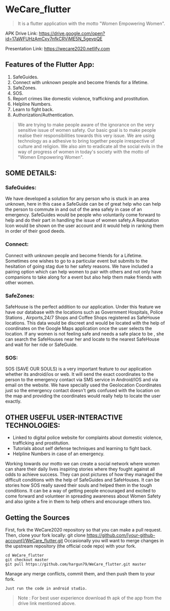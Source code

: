 # WeCare_flutter
> It is a flutter application with the motto "Women Empowering Women".

APK Drive Link: https://drive.google.com/open?id=17aWFUHzAmCxy7nfkCRViME5N_5gevpQE

Presentation Link: https://wecare2020.netlify.com

## Features of the Flutter App: 

1. SafeGuides.
1. Connect with unknown people and become friends for a lifetime.
1. SafeZones.
1. SOS.
1. Report crimes like domestic violence, trafficking and prostitution.
1. Helpline Numbers.
1. Learn to fight back.
1. Authorization/Authentication.

> We are trying to make people aware of the ignorance on the very sensitive issue of women safety. Our basic goal is to make people realise their responsibilities towards this very issue. We are using technology as a adhesive to bring together people irrespective of culture and religion. We also aim to eradicate all the social evils in the way of progress of women in today's society with the motto of "Women Empowering Women".

## SOME DETAILS:

### SafeGuides:
We have developed a solution for any person who is stuck in an area unknown, here in this case a SafeGuide can be of great help who can help the person to commute in and out of the area safely in case of an emergency.
SafeGuides would be people who voluntarily come forward to help and do their part in handling the issue of women safety.A Reputation Icon would be shown on the user account and it would help in ranking them in order of their good deeds.

### Connect:
Connect with unknown people and become friends for a Lifetime. Sometimes one wishes to go to a particular event but submits to the hesitation of going stag due to her safety reasons. We have included a pairing option which can help women to pair with others and not only have companions to take along for a event but also help them make friends with other women.

### SafeZones:
SafeHouse is the perfect addition to our application. Under this feature we have our database with the locations such as Government Hospitals, Police Stations , Airports,24/7 Shops and Coffee Shops registered as SafeHouse locations. This data would be discreet and would be located with the help of coordinates on the Google Maps application once the user selects the location. If any women is not feeling safe and needs a safe place to be , she can search the SafeHouses near her and locate to the nearest SafeHouse and wait for her ride or SafeGuide.

### SOS:
SOS (SAVE OUR SOULS) is a very important feature to our application whether its android/ios or web. It will send the exact coordinates to the person to the emergency contact via SMS service in Android/IOS and via email on the website. We have specially used the Geolocation Coordinates just so the emergency contact doesn't gets confused with the location on the map and providing the coordinates would really help to locate the user exactly.

## OTHER USEFUL USER-INTERACTIVE TECHNOLOGIES:
* Linked to digital police website for complaints about domestic violence, trafficking and prostitution.
* Tutorials about self defense techniques and learning to fight back.
* Helpline Numbers in case of an emergency.

Working towards our motto we can create a social network where women can share their daily lives inspiring stories where they fought against all odds to achieve success. They can post pictures of how they managed the difficult conditions with the help of SafeGuides and SafeHouses. It can be stories how SOS really saved their souls and helped them in the tough conditions.
It can be a way of getting people encouraged and excited to come forward and volunteer in spreading awareness about Women Safety and also ignite a fire in them to help others and encourage others too.

## Getting the Sources
First, fork the WeCare2020 repository so that you can make a pull request. Then, clone your fork locally: git clone https://github.com/[your-github-account]/WeCare_flutter.git Occasionally you will want to merge changes in the upstream repository (the official code repo) with your fork.
```
cd WeCare_flutter
git checkout master
git pull https://github.com/hargun79/WeCare_flutter.git master
```
Manage any merge conflicts, commit them, and then push them to your fork.

```
Just run the code in android studio.
```

> Note : For best user experience download th apk of the app from the drive link mentioned above.
